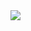 <img src="https://img.shields.io/badge/JavaScript-#FFFFFF?style=flat-square&logo=JavaScript&logoColor=#F7DF1E"/>
